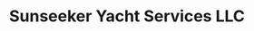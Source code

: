 ---
title: "Sunseeker Yacht Services LLC"
url: /sebastian/sunseeker-yacht-services-llc/
shop: boat
---